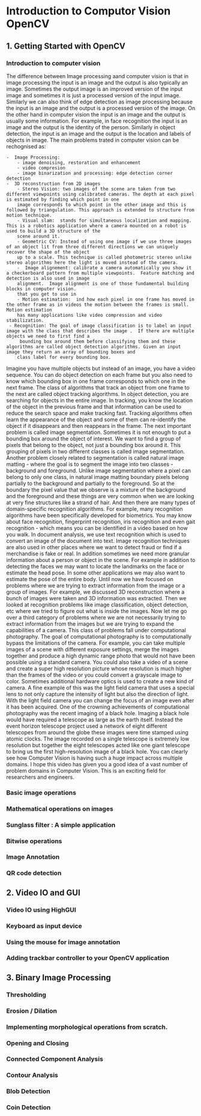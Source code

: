 # Introduction to Computor Vision  OpenCV
##  1. Getting Started with OpenCV 
### Introduction to computer vision 
The difference between Image processing aand computer vision is that in image processing the input is an image
    and the output is also typically an image. Sometimes the output image is an
    improved version of the input image and sometimes it is just a processed version
    of the input image. 
    Similarly we can also think of edge detection as image processing
    because the input is an image and the output is a processed version of the
    image. 
    On the other hand in computer vision the input is an image
    and the output is usually some information. 
    For example, in face  recognition the input is an image and the output is the identity of the person.
    Similarly in object detection, the input is an image and the output is the
    location and labels of objects in image. 
    The main problems trated in computer vision can be rechognised as:
    
    -  Image Processing: 
        - image denoising, restoration and enhancement
        - video compresion
        - image binarization and processing: edge detection corner detection 
    -  3D reconstruction from 2D images
        - Stereo Vision: two images of the scene are taken from two different viewpoints using calibrated cameras. The depth at each pixel is estimated by finding which point in one               
        image corresponds to which point in the other image and this is followed by triangulation. This approach is extended to structure from motion technique.
        - Visual slam:  stands for simultaneous localization and mapping. This is a robotics application where a camera mounted on a robot is used to build a 3D structure of the   
        scene around it. 
        - Geometric CV: Instead of using one image if we use three images of an object lit from three different directions we can uniquely recover the shape of the object 
        up to a scale. This technique is called photometric stereo unlike stereo algorithms here the light is moved instead of the camera.
        -  Image alignement: calibrate a camera automatically you show it a checkerboard pattern from multiple viewpoints.  Feature matching and detection is also used in image 
        alignment.  Image alignment is one of those fundamental building blocks in computer vision. 
        that you get to use in
        - Motion estimation:  ind how each pixel in one frame has moved in the other frame as in videos the motion between the frames is small.  Motion estimation
        has many applications like video compression and video stabilization.
     - Recognition: The goal of image classification is to label an input image with the class that describes the image .  If there are multiple objects we need to first find a 
         bounding box around them before classifying them and these algorithms are called object detection algorithms. Given an input image they return an array of bounding boxes and 
        class label for every bounding box. 


Imagine you have multiple objects but instead of an image, you have a video
sequence. You can do object detection on each frame but you also need to know
which bounding box in one frame corresponds to which one in the next
frame. The class of algorithms that track an object from one frame to the next are
called object tracking algorithms. In object detection, you are searching for
objects in the entire image. In tracking, you know the location of the object in
the previous frame and that information can be used to reduce the search space
and make tracking fast. Tracking algorithms often learn the appearance of
the object and some of them can re-identify the object if it disappears and then
reappears in the frame. The next important problem is called image
segmentation. Sometimes it is not enough to put a bounding box around the object
of interest. We want to find a group of pixels that belong to the object, not
just a bounding box around it. This grouping of pixels in two different
classes is called image segmentation. Another problem closely
related to segmentation is called natural image matting - where the goal is
to segment the image into two classes - background and foreground.
Unlike image segmentation where a pixel can belong to only one class, in natural
image matting boundary pixels belong partially to the background and
partially to the foreground. So at the boundary the pixel value that we observe
is a mixture of the background and the foreground and these things are very
common when we are looking at very fine structures like a strand of hair. And
then there are many types of domain-specific recognition algorithms. For
example, many recognition algorithms have been specifically developed for
biometrics. You may know about face recognition, fingerprint recognition, iris
recognition and even gait recognition - which means you can be identified in a
video based on how you walk. In document analysis, we use text recognition which
is used to convert an image of the document into text. Image recognition
techniques are also used in other places where we want to detect fraud or find
if a merchandise is fake or real. In addition sometimes we need more granular
information about a person or object in the scene. For example in addition to
detecting the faces we may want to locate the landmarks on the face or
estimate the head pose. In some other applications we may also want to
estimate the pose of the entire body. Until now we have focused on problems
where we are trying to extract information from the image or a group of
images. For example, we discussed 3D reconstruction where a bunch of images
were taken and 3D information was extracted. Then we looked at recognition
problems like image classification, object detection, etc where we tried to
figure out what is inside the images. Now let me go over a third category of
problems where we are not necessarily trying to extract information from the
images but we are trying to expand the capabilities of a camera.
This class of problems fall under computational photography. The goal of
computational photography is to computationally bypass the limitations
of the camera. For example, you can take multiple images of a scene with
different exposure settings, merge the images together and produce a high
dynamic range photo that would not have been possible using a standard camera.
You could also take a video of a scene and create a super high resolution
picture whose resolution is much higher than the frames of the video or you
could convert a grayscale image to color. Sometimes additional hardware optics is
used to create a new kind of camera. A fine example of this was the light field
camera that uses a special lens to not only capture the intensity of light but
also the direction of light. With the light field camera you can change the
focus of an image even after it has been acquired. One of the crowning
achievements of computational photography was the recent imaging of a
black hole. Imaging a black hole would have required a telescope as large as
the earth itself. Instead the event horizon telescope project used a network
of eight different telescopes from around the globe these images were time
stamped using atomic clocks. The image recorded on a single telescope is
extremely low resolution but together the eight telescopes acted like one
giant telescope to bring us the first high-resolution image of a black hole.
You can clearly see how Computer Vision is having such a huge impact across
multiple domains. I hope this video has given you a good idea of a vast number
of problem domains in Computer Vision. This is an exciting field for
researchers and engineers. 

### Basic image operations 
### Mathematical operations on images 
###  Sunglass filter : A simple application
###  Bitwise operations 
### Image Annotation 
###  QR code detection 

## 2. Video IO and GUI 
### Video IO using HighGUI 
### Keyboard as input device 
### Using the mouse for image annotation 
### Adding trackbar controller to your OpenCV application

## 3. Binary Image Processing 
### Thresholding 
### Erosion / Dilation 
###  Implementing morphological operations from scratch. 
###  Opening and Closing 
### Connected Component Analysis 
### Contour Analysis 
### Blob Detection
### Coin Detection
